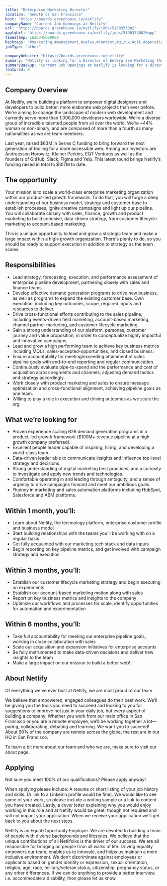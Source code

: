 ```yaml
---
title: "Enterprise Marketing Director"
location: "Remote or San Francisco"
host: "https://boards.greenhouse.io/netlify"
companyName: "Current Job Openings at Netlify"
url: "https://boards.greenhouse.io/netlify/jobs/5190353002"
applyUrl: "https://boards.greenhouse.io/netlify/jobs/5190353002#app"
timestamp: 1620345600000
hashtags: "#marketing,#management,#sales,#content,#ui/ux,#git,#operations,#figma,#finance,#office"
jobType: "other"

companyWebsite: "https://boards.greenhouse.io/netlify"
summary: "Netlify is looking for a Director of Enterprise Marketing that has experience in: #marketing, #management, #sales."
summaryBackup: "Current Job Openings at Netlify is looking for a director of enterprise marketing that has experience in: #marketing, #management, #sales."
featured: 8
---
```


## Company Overview

At Netlify, we’re building a platform to empower digital designers and developers to build better, more elaborate web projects than ever before. We’re aiming to change the landscape of modern web development and currently serve more than 1,000,000 developers worldwide. We’re a diverse group of incredible talented people from all over the world. We’re ~44% woman or non-binary, and are composed of more than a fourth as many nationalities as we are team members.

Last year, raised $63M in Series C funding to bring forward the next generation of tooling for a more accessible web. Among our investors are Andreessen Horowitz, Kleiner Perkins, EQT Ventures as well as the founders of GitHub, Slack, Figma and Yelp. This latest round brings Netlify’s funding raised in total to $107M to date.

## The opportunity

Your mission is to scale a world-class enterprise marketing organization within our product-led growth framework. To do that, you will forge a deep understanding of our business model, strategy and customer base to establish processes, ignite creative campaigns and light up our pipeline. You will collaborate closely with sales, finance, growth and product marketing to build cohesive, data-driven strategy, from customer lifecycle marketing to account-based marketing.

This is a unique opportunity to lead and grow a strategic team and make a large impact within a high-growth organization. There's plenty to do, so you should be ready to support execution in addition to strategy as the team scales.

## Responsibilities

*   Lead strategy, forecasting, execution, and performance assessment of enterprise pipeline development, partnering closely with sales and finance teams.
*   Develop effective demand generation programs to drive new business, as well as programs to expand the existing customer base. Own execution, including key outcomes, scope, required inputs and resources to deliver.
*   Drive cross-functional efforts contributing to the sales pipeline, including events-driven field marketing, account-based marketing, channel partner marketing, and customer lifecycle marketing. 
*   Gain a strong understanding of our platform, personas, customer journey and value proposition, in order to conceptualize highly impactful and innovative campaigns.
*   Lead and grow a high performing team to achieve key business metrics including MQLs, sales-accepted-opportunities, and closed business.
*   Ensure accountability for meeting/exceeding attainment of sales pipeline goals with end-to-end reporting and regular communication. 
*   Continuously evaluate pipe-to-spend and the performance and cost of acquisition across segments and channels; adjusting demand tactics and strategy accordingly.
*   Work closely with product marketing and sales to ensure message optimization and cross-functional alignment, achieving pipeline goals as one team.
*   Willing to play a role in execution and driving outcomes as we scale the org. 

## What we’re looking for

*   Proven experience scaling B2B demand generation programs in a product-led growth framework ($100M+ revenue pipeline at a high-growth company preferred).
*   Excellent people leader capable of inspiring, hiring, and developing a world-class team.
*   Data-driven leader able to communicate insights and influence top-level strategy and decisions.
*   Strong understanding of digital marketing best practices, and a curiosity to investigate and apply new trends and technologies. 
*   Comfortable operating in and leading through ambiguity, and a sense of urgency to drive campaigns forward and meet our ambitious goals. 
*   Fluency in marketing and sales automation platforms including HubSpot, Salesforce and ABM platforms.

## Within 1 month, you’ll:

*   Learn about Netlify, the technology platform, enterprise customer profile and business model
*   Start building relationships with the teams you’ll be working with on a regular basis
*   Get fully acquainted with our marketing tech stack and data inputs
*   Begin reporting on key pipeline metrics, and get involved with campaign strategy and execution

## Within 3 months, you’ll:

*   Establish our customer lifecycle marketing strategy and begin executing on experiments
*   Establish our account-based marketing motion along with sales
*   Report on key business metrics and insights to the company
*   Optimize our workflows and processes for scale, identify opportunities for automation and experimentation

## Within 6 months, you’ll:

*   Take full accountability for meeting our enterprise pipeline goals, working in close collaboration with sales
*   Scale our acquisition and expansion initiatives for enterprise accounts
*   Be fully instrumented to make data-driven decisions and deliver new insights to the team
*   Make a large impact on our mission to build a better web!

## About Netlify

Of everything we've ever built at Netlify, we are most proud of our team.

We believe that empowered, engaged colleagues do their best work. We’ll be giving you the tools you need to succeed and looking to you for suggestions to improve not just in your daily job, but every aspect of building a company. Whether you work from our main office in San Francisco or you are a remote employee, we’ll be working together a lot—paring, collaborating, debating and learning. We want you to succeed! About 60% of the company are remote across the globe, the rest are in our HQ in San Francisco.

To learn a bit more about our team and who we are, make sure to visit our about page.

## Applying

Not sure you meet 100% of our qualifications? Please apply anyway!

When applying please include: A resume or short listing of your job history and skills. (A link to a LinkedIn profile would be fine). We would like to see some of your work, so please include a writing sample or a link to content you have created. Lastly, a cover letter explaining why you would enjoy working in this role and at Netlify would be great, though not required and will not impact your application. When we receive your application we’ll get back to you about the next steps.

Netlify is an Equal Opportunity Employer. We are devoted to building a team of people with diverse backgrounds and lifestyles. We believe that the unique contributions of all Netlifolks is the driver of our success. We are all responsible for bringing on people from all walks of life. Driving equality empowers our team, enables us to innovate, and helps us maintain a more inclusive environment. We don’t discriminate against employees or applicants based on gender identity or expression, sexual orientation, religion, age, race, military/veteran status, citizenship, pregnancy status, or any other differences. If we can do anything to provide a better interview, i.e. accommodate a disability, then please let us know.
